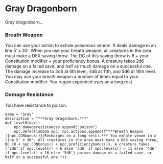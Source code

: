 # Gray Dragonborn
Gray dragonborn...

### Breath Weapon
You can use your action to exhale poisonous venom. It deals damage in an line 5' x 30'. When you use your breath weapon, all creatures in the area must make a DEX saving throw. The DC of this saving throw is 8 + your Constitution modifier + your proficiency bonus. A creature takes 2d6 damage on a failed save, and half as much damage on a successful one. The damage increase to 3d6 at 6th level, 4d6 at 11th, and 5d6 at 16th level. You may use your breath weapon a number of times equal to your Constitution modifier. You regain expended uses on a long rest.

### Damage Resistance
You have resistance to poison.

```
name = 'Gray'
description = "***Gray Dragonborn.***"
def level0(npc):
    npc.damageresistances.append("poison")
    npc.defer(lambda npc: npc.actions.append(f"***Breath Weapon ({npc.CONbonus()}/Recharges on a long rest).*** You exhale venom in a line 5' x 30'. All creatures in the area must make a DEX saving throw, DC {8 + npc.CONbonus() + npc.proficiencybonus()}. A creature takes {'2d6' if npc.levels() < 6 else '3d6' if npc.levels() < 11 else '4d6' if npc.levels() < 16 else '5d6'} poison damage on a failed save, or half on a successful one."))
```
